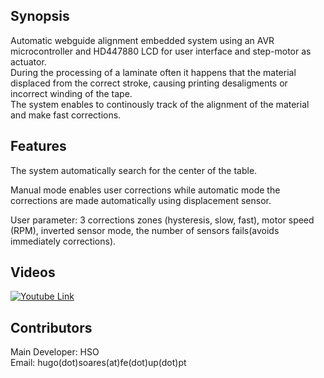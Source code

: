 ## Synopsis

Automatic webguide alignment embedded system using an AVR microcontroller and HD447880 LCD for user interface and step-motor as actuator.  
During the processing of a laminate often it happens that the material displaced from the correct stroke, causing printing desaligments or incorrect winding of the tape.  
The system enables to continously track of the alignment of the material and make fast corrections.  


## Features 

The system automatically search for the center of the table.  
 
Manual mode enables user corrections while automatic mode the corrections are made automatically using displacement sensor.  

User parameter: 3 corrections zones (hysteresis, slow, fast), motor speed (RPM), inverted sensor mode, the number of sensors fails(avoids immediately corrections).  


## Videos

[![Youtube Link](https://github.com/HSOFEUP/MacLabelGraph----WebGuide/master/Images/GitThumbnail.jpg)](https://youtu.be/_iY6yd63SaA)  


## Contributors

Main Developer: HSO   
Email: hugo(dot)soares(at)fe(dot)up(dot)pt  
